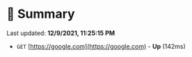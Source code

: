# 📖 Summary
Last updated: **12/9/2021, 11:25:15 PM**

- `GET` [https://google.com](https://google.com) - **Up** (142ms)
